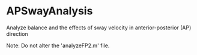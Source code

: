 # APSwayAnalysis

Analyze balance and the effects of sway velocity in anterior-posterior (AP) direction

Note: Do not alter the 'analyzeFP2.m' file. 
